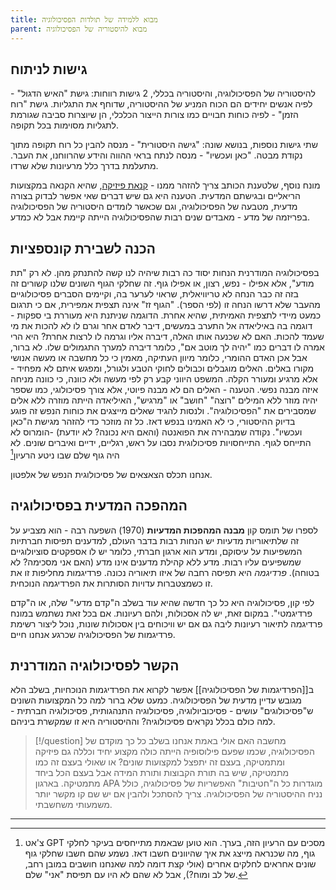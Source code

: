 ```yaml
---
title: מבוא ללמידה של תולדות הפסיכולוגיה
parent: מבוא להיסטוריה של הפסיכולוגיה
---
```


## גישות לניתוח
להיסטוריה של הפסיכולוגיה, והיסטוריה בכללי, 2 גישות רווחות: 
גישת "האיש הדגול" - לפיה אנשים יחידים הם הכוח המניע של ההיסטוריה, שדוחף את התגליות.
גישת "רוח הזמן" - לפיה כוחות חבויים כמו צורות הייצור הכלכלי, הן שיוצרות סביבה שגורמת לתגליות מסוימות בכל תקופה.

שתי גישות נוספות, בנושא שונה:
"גישה היסטורית" - מנסה להבין כל רוח תקופה מתוך נקודת מבטה.
"כאן ועכשיו" - מנסה לנתח בראי ההווה והידע שהרווחנו, את העבר. מתעלמת בדרך כלל מרעיונות שלא שרדו.

מונח נוסף, שלטענת הכותב צריך להזהר ממנו - [קנאת פיזיקה](https://en.wikipedia.org/wiki/Physics_envy), שהיא הקנאה במקצועות הריאליים ובגישתם המדעית. הטענה היא גם שיש דברים שאי אפשר לבדוק בצורה מדעית, מטבעה של הפסיכולוגיה, וגם שכאשר לומדים היסטוריה של הפסיכולוגיה בפריזמה של מדע - מאבדים שנים רבות שהפסיכולוגיה הייתה קיימת אבל לא כמדע.

## הכנה לשבירת קונספציות
בפסיכולוגיה המודרנית הנחות יסוד כה רבות שיהיה לנו קשה להתנתק מהן. לא רק "תת מודע", אלא אפילו - נפש, רצון, או אפילו גוף. זה שחלקי הגוף השונים שלנו קשורים זה בזה זה כבר הנחה לא טריוויאלית, שראוי לערער בה, וקיימים הסברים פסיכולוגיים מהעבר שלא דרשו הנחה זו (לפי הספר). "הגוף זז" אינה תצפית אמפירית, אם כי תרגום כמעט מיידי לתצפית האמיתית, שהיא אחרת.
הדוגמה שניתנת היא מעוררת בי ספקות - דוגמה בה באיליאדה אל התערב במעשים, דיבר לאדם אחר וגרם לו לא להכות את מי שעמד להכות. האם לא שכנעה אותו האלה, דיברה אליו וגרמה לו לרצות אחרת? היא הרי אמרה לו דברים כמו "יהיה לך מוטב אם", כלומר דיברה למערך התגמולים שלו. לא ברור, אבל אכן האדם ההומרי, כלומר מיוון העתיקה, מאמין כי כל מחשבה או מעשה אנושי מקורו באלים.
האלים מוגבלים וכבולים לחוקי הטבע ולגורל, ומפגש איתם לא מפחיד - אלא מרגיע ומעורר הקלה. 
המשפט היווני קבע רק לפי מעשה ולא כוונה, כי כוונה מניחה איזה מבנה נפשי.
הטענה - האלים הם לא מבנה פיוטי, אלא צורך פסיכולוגי, כמו שספר יהיה מוזר ללא המילים "רוצה" "חושב" או "מרגיש", האיליאדה הייתה מוזרה ללא אלים שמסבירים את "הפסיכולוגיה". ולנסות להגיד שאלים מייצגים את כוחות הנפש זה פוגע בדיוק ההיסטורי, כי לא האמינו בנפש דאז. כל זה מוזכר כדי להזהר מגישת ה"כאן ועכשיו".
נקודה שמבהירה את הפואנטה (והאם היא נכונה? לא יודעת) -הומרוס לא התייחס לגוף. התייחסויות פסיכולוגית נסבו על ראש, רגליים, ידיים ואיברים שונים. לא היה גוף שלם שבו ניטע הרעיון[^1]

אנחנו תכלס הצאצאים של פסיכולוגית הנפש של אלפטון.

## המהפכה המדעית בפסיכולוגיה
לספרו של תומס קון **מבנה המהפכות המדעיות** (1970) השפעה רבה - הוא מצביע על זה שלתיאוריות מדעיות יש הנחות רבות בדבר העולם, למדענים תפיסות חברתיות המשפיעות על עיסוקם, ומדע הוא ארגון חברתי, כלומר יש לו אספקטים סוציולוגיים שמשפיעים עליו רבות. מדע ללא קהילת מדענים אינו מדע (האם אני מסכימה? לא בטוחה). *פרדיגמה* היא תפיסה רחבה של איזו תיאוריה נכונה. פרדיגמות מחליפות זו את זו כשמצטברות עדויות הסותרות את הפרדיגמה הנוכחית.

לפי קון, פסיכולוגיה היא כל כך חדשה שהיא עוד בשלב ה"קדם מדעי" שלה, או ה"קדם פרדיגמטי". במקום זאת, יש לה אסכולות, ולהם רעיונות. אם בכל זאת נשתמש במונח פרדיגמה לתיאור רעיונות ליבה גם אם יש וויכוחים בין אסכולות שונות, נוכל ליצור רשימת פרדיגמות של הפסיכולוגיה שכרגע אנחנו חיים.

## הקשר לפסיכולוגיה המודרנית
ב[[הפרדיגמות של הפסיכולוגיה]] אפשר לקרוא את הפרדיגמות הנוכחיות, בשלב הלא מגובש עדיין מדעית של הפסיכולוגיה. כמעט שלא ברור למה כל המקצועות השונים ש"פסיכולוגים" עושים - פסיכוביולוגיה, פסיכולוגיה התנהגותית, פסיכולוגיה חברתית - למה כולם בכלל נקראים פסיכולוגיה? וההיסטוריה היא זו שמקשרת ביניהם.

> [!/question] מחשבה
> האם אולי באמת אנחנו בשלב כל כך מוקדם של הפסיכולוגיה, שכמו שפעם פילוסופיה הייתה כולה מקצוע יחיד וכללה גם פיזיקה ומתמטיקה, בעצם זה יתפצל למקצועות שונים? או שאולי בעצם זה כמו מתמטיקה, שיש בה תורת הקבוצות ותורת המידה אבל בעצם הכל ביחד מתמטיקה.
> בארגון APA מוגדרות כל ה"חטיבות" האפשריות של פסיכולוגיה, כולל נניח ההיסטוריה של הפסיכולוגיה. צריך להסתכל ולהבין אם יש שם קו מקשר יותר משמעותי משחשבתי.


___

[^1]: צ'אט GPT מסכים עם הרעיון הזה, בערך. הוא טוען שבאמת מתייחסים בעיקר לחלקי גוף, מה שכנראה מייצג את איך שהיוונים חשבו דאז. נשמע שהם חשבו שחלקי גוף שונים אחראים לחלקים אחרים (אולי קצת דומה למה שאנחנו חושבים במובן רחב, של לב ומוח?), אבל לא שהם לא היו עם תפיסת "אני" שלם.
